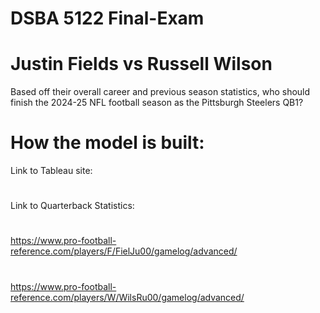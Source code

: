 # DSBA 5122 Final-Exam

# Justin Fields vs Russell Wilson
Based off their overall career and previous season statistics, who should finish the 2024-25 NFL football season as the Pittsburgh Steelers QB1?
#
#

# How the model is built:

Link to Tableau site:
#

#
#
Link to Quarterback Statistics:
#
https://www.pro-football-reference.com/players/F/FielJu00/gamelog/advanced/ 
#
https://www.pro-football-reference.com/players/W/WilsRu00/gamelog/advanced/
#
#
